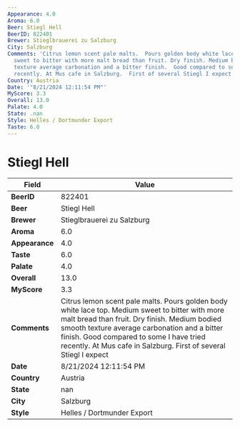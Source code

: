 ```yaml
---
Appearance: 4.0
Aroma: 6.0
Beer: Stiegl Hell
BeerID: 822401
Brewer: Stieglbrauerei zu Salzburg
City: Salzburg
Comments: 'Citrus lemon scent pale malts.  Pours golden body white lace top.  Medium
  sweet to bitter with more malt bread than fruit. Dry finish. Medium bodied smooth
  texture average carbonation and a bitter finish.  Good compared to some I have tried
  recently. At Mus cafe in Salzburg.  First of several Stiegl I expect '
Country: Austria
Date: '"8/21/2024 12:11:54 PM"'
MyScore: 3.3
Overall: 13.0
Palate: 4.0
State: .nan
Style: Helles / Dortmunder Export
Taste: 6.0
---
```


# Stiegl Hell

| Field         | Value |
|---------------|-------|
| **BeerID** | 822401 |
| **Beer** | Stiegl Hell |
| **Brewer** | Stieglbrauerei zu Salzburg |
| **Aroma** | 6.0 |
| **Appearance** | 4.0 |
| **Taste** | 6.0 |
| **Palate** | 4.0 |
| **Overall** | 13.0 |
| **MyScore** | 3.3 |
| **Comments** | Citrus lemon scent pale malts.  Pours golden body white lace top.  Medium sweet to bitter with more malt bread than fruit. Dry finish. Medium bodied smooth texture average carbonation and a bitter finish.  Good compared to some I have tried recently. At Mus cafe in Salzburg.  First of several Stiegl I expect  |
| **Date** | 8/21/2024 12:11:54 PM |
| **Country** | Austria |
| **State** | nan |
| **City** | Salzburg |
| **Style** | Helles / Dortmunder Export |

